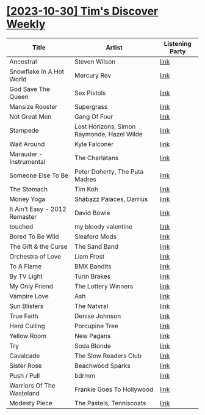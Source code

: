 # [[2023-10-30] Tim's Discover Weekly](https://open.spotify.com/user/zachthehammer/playlist/2TMIaOnwFGoJ9ZiCFcBpc8)

| Title | Artist | Listening Party |
| --- | --- | --- |
| Ancestral | Steven Wilson | [link](https://timstwitterlisteningparty.com/pages/replay/feed_60.html) |
| Snowflake In A Hot World | Mercury Rev | [link](https://timstwitterlisteningparty.com/pages/replay/feed_853.html) |
| God Save The Queen | Sex Pistols | [link](https://timstwitterlisteningparty.com/pages/replay/feed_612.html) |
| Mansize Rooster | Supergrass | [link](https://timstwitterlisteningparty.com/pages/replay/feed_53.html) |
| Not Great Men | Gang Of Four | [link](https://timstwitterlisteningparty.com/pages/replay/feed_693.html) |
| Stampede | Lost Horizons, Simon Raymonde, Hazel Wilde | [link](https://timstwitterlisteningparty.com/pages/replay/feed_454.html) |
| Wait Around | Kyle Falconer | [link](https://timstwitterlisteningparty.com/pages/replay/feed_867.html) |
| Marauder - Instrumental | The Charlatans | [link](https://timstwitterlisteningparty.com/pages/replay/feed_237.html) |
| Someone Else To Be | Peter Doherty, The Puta Madres | [link](https://timstwitterlisteningparty.com/pages/replay/feed_757.html) |
| The Stomach | Tim Koh | [link](https://timstwitterlisteningparty.com/pages/replay/feed_432.html) |
| Money Yoga | Shabazz Palaces, Darrius | [link](https://timstwitterlisteningparty.com/pages/replay/feed_372.html) |
| It Ain't Easy - 2012 Remaster | David Bowie | [link](https://timstwitterlisteningparty.com/pages/replay/feed_1088.html) |
| touched | my bloody valentine | [link](https://timstwitterlisteningparty.com/pages/replay/feed_955.html) |
| Bored To Be Wild | Sleaford Mods | [link](https://timstwitterlisteningparty.com/pages/replay/feed_20.html) |
| The Gift & the Curse | The Sand Band | [link](https://timstwitterlisteningparty.com/pages/replay/feed_958.html) |
| Orchestra of Love | Liam Frost | [link](https://timstwitterlisteningparty.com/pages/replay/feed_589.html) |
| To A Flame | BMX Bandits | [link](https://timstwitterlisteningparty.com/pages/replay/feed_217.html) |
| By TV Light | Turin Brakes | [link](https://timstwitterlisteningparty.com/pages/replay/feed_516.html) |
| My Only Friend | The Lottery Winners | [link](https://timstwitterlisteningparty.com/pages/replay/feed_517.html) |
| Vampire Love | Ash | [link](https://timstwitterlisteningparty.com/pages/replay/feed_668.html) |
| Sun Blisters | The Natvral | [link](https://timstwitterlisteningparty.com/pages/replay/feed_734.html) |
| True Faith | Denise Johnson | [link](https://timstwitterlisteningparty.com/pages/replay/feed_449.html) |
| Herd Culling | Porcupine Tree | [link](https://timstwitterlisteningparty.com/pages/replay/feed_1094.html) |
| Yellow Room | New Pagans | [link](https://timstwitterlisteningparty.com/pages/replay/feed_818.html) |
| Try | Soda Blonde | [link](https://timstwitterlisteningparty.com/pages/replay/feed_851.html) |
| Cavalcade | The Slow Readers Club | [link](https://timstwitterlisteningparty.com/pages/replay/feed_42.html) |
| Sister Rose | Beachwood Sparks | [link](https://timstwitterlisteningparty.com/pages/replay/feed_519.html) |
| Push / Pull | bdrmm | [link](https://timstwitterlisteningparty.com/pages/replay/feed_294.html) |
| Warriors Of The Wasteland | Frankie Goes To Hollywood | [link](https://timstwitterlisteningparty.com/pages/replay/feed_798.html) |
| Modesty Piece | The Pastels, Tenniscoats | [link](https://timstwitterlisteningparty.com/pages/replay/feed_604.html) |
